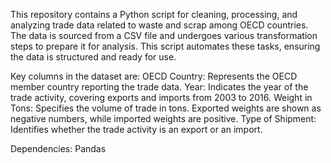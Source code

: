 This repository contains a Python script for cleaning, processing, and analyzing trade data related to waste and scrap among OECD countries. The data is sourced from a CSV file and undergoes various transformation steps to prepare it for analysis. This script automates these tasks, ensuring the data is structured and ready for use.

Key columns in the dataset are:
OECD Country: Represents the OECD member country reporting the trade data.
Year: Indicates the year of the trade activity, covering exports and imports from 2003 to 2016.
Weight in Tons: Specifies the volume of trade in tons. Exported weights are shown as negative numbers, while imported weights are positive.
Type of Shipment: Identifies whether the trade activity is an export or an import.

Dependencies:
Pandas
